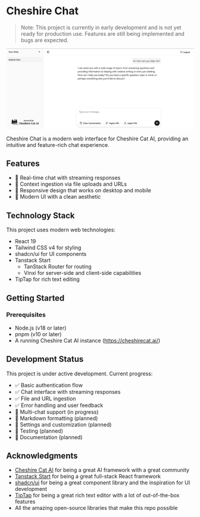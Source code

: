 # Cheshire Chat

> Note: This project is currently in early development and is not yet ready for production use. Features are still being implemented and bugs are expected.

![Cheshire Chat Screenshot](./public/Screenshot.png)

Cheshire Chat is a modern web interface for Cheshire Cat AI, providing an intuitive and feature-rich chat experience.

## Features

- 💬 Real-time chat with streaming responses
- 📄 Context ingestion via file uploads and URLs
- 📱 Responsive design that works on desktop and mobile
- 🎨 Modern UI with a clean aesthetic

## Technology Stack

This project uses modern web technologies:

- React 19
- Tailwind CSS v4 for styling
- shadcn/ui for UI components
- Tanstack Start
  - TanStack Router for routing
  - Vinxi for server-side and client-side capabilities
- TipTap for rich text editing

## Getting Started

### Prerequisites

- Node.js (v18 or later)
- pnpm (v10 or later)
- A running Cheshire Cat AI instance (https://cheshirecat.ai/)

## Development Status

This project is under active development. Current progress:

- ✅ Basic authentication flow
- ✅ Chat interface with streaming responses
- ✅ File and URL ingestion
- ✅ Error handling and user feedback
- 🚧 Multi-chat support (in progress)
- 🚧 Markdown formatting (planned)
- 🚧 Settings and customization (planned)
- 🚧 Testing (planned)
- 🚧 Documentation (planned)

## Acknowledgments

- [Cheshire Cat AI](https://github.com/cheshire-cat-ai) for being a great AI framework with a great community
- [Tanstack Start](https://tanstack.com/start/latest) for being a great full-stack React framework
- [shadcn/ui](https://ui.shadcn.com/) for being a great component library and the inspiration for UI development
- [TipTap](https://tiptap.dev/) for being a great rich text editor with a lot of out-of-the-box features
- All the amazing open-source libraries that make this repo possible
